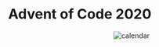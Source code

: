 # Advent of Code 2020

<p align="center">
  <img src="https://media4.giphy.com/media/9U3Q7OBGnxGbP5WBpW/giphy.gif" alt="calendar" />
</p>

